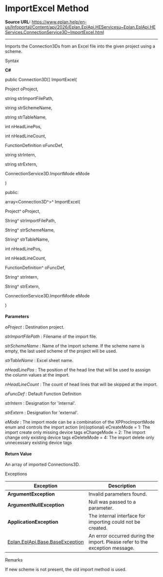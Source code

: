 # ImportExcel Method

**Source URL:** https://www.eplan.help/en-us/Infoportal/Content/api/2026/Eplan.EplApi.HEServicesu~Eplan.EplApi.HEServices.ConnectionService3D~ImportExcel.html

---

Imports the Connection3Ds from an Excel file into the given project using a scheme.

Syntax

**C#**



public Connection3D[] ImportExcel( 

   Project oProject,

   string strImportFilePath,

   string strSchemeName,

   string strTableName,

   int nHeadLinePos,

   int nHeadLineCount,

   FunctionDefinition oFuncDef,

   string strIntern,

   string strExtern,

   ConnectionService3D.ImportMode eMode

)

public:

array<Connection3D^>^ ImportExcel( 

   Project^ oProject,

   String^ strImportFilePath,

   String^ strSchemeName,

   String^ strTableName,

   int nHeadLinePos,

   int nHeadLineCount,

   FunctionDefinition^ oFuncDef,

   String^ strIntern,

   String^ strExtern,

   ConnectionService3D.ImportMode eMode

)


#### Parameters

*oProject*
:   Destination project.

*strImportFilePath*
:   Filename of the import file.

*strSchemeName*
:   Name of the import scheme. If the scheme name is empty, the last used scheme of the project will be used.

*strTableName*
:   Excel sheet name.

*nHeadLinePos*
:   The position of the head line that will be used to asssign the column values at the import.

*nHeadLineCount*
:   The count of head lines that will be skipped at the import.

*oFuncDef*
:   Default Function Definition

*strIntern*
:   Designation for 'internal'.

*strExtern*
:   Designation for 'external'.

*eMode*
:   The import mode can be a combination of the XPProcImportMode enum and controls the import action (in)(optional) eCreateMode = 1: The import create only missing device tags eChangeMode = 2: The import change only existing device tags eDeleteMode = 4: The import delete only unnecessary existing device tags

#### Return Value

An array of imported Connections3D.

Exceptions

| Exception | Description |
| --- | --- |
| **ArgumentException** | Invalid parameters found. |
| **ArgumentNullException** | Null was passed to a parameter. |
| **ApplicationException** | The internal interface for importing could not be created. |
| [Eplan.EplApi.Base.BaseException](Eplan.EplApi.Baseu~Eplan.EplApi.Base.BaseException.html) | An error occurred during the import. Please refer to the exception message. |

Remarks

If new scheme is not present, the old import method is used.
